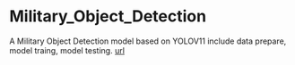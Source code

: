 # Military_Object_Detection

A Military Object Detection model based on YOLOV11 include data prepare, model traing, model testing. [url](https://github.com/Panlizhi/Military_Object_Detection/blob/main/military-object-detection-recognition-yolov11.ipynb)
